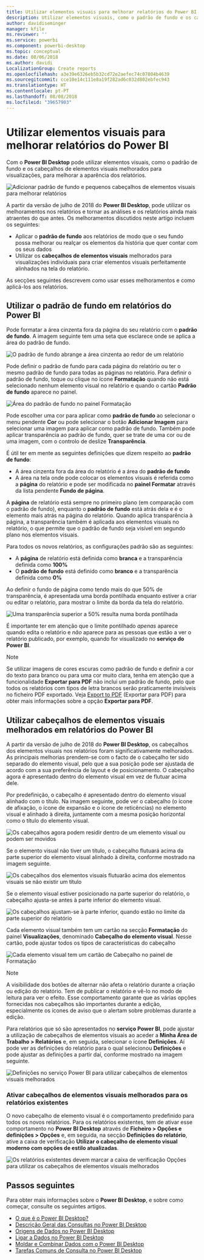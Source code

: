 ```yaml
---
title: Utilizar elementos visuais para melhorar relatórios do Power BI
description: Utilizar elementos visuais, como o padrão de fundo e os cabeçalhos de elementos visuais, para melhorar relatórios
author: davidiseminger
manager: kfile
ms.reviewer: ''
ms.service: powerbi
ms.component: powerbi-desktop
ms.topic: conceptual
ms.date: 08/06/2018
ms.author: davidi
LocalizationGroup: Create reports
ms.openlocfilehash: a3e39e6326eb5b32cd72e2aefec74c07804b4639
ms.sourcegitcommit: cce10e14c111e8a19f282ad6c032d802ebfec943
ms.translationtype: HT
ms.contentlocale: pt-PT
ms.lasthandoff: 08/08/2018
ms.locfileid: "39657903"
---
```

# <a name="use-visual-elements-to-enhance-power-bi-reports"></a>Utilizar elementos visuais para melhorar relatórios do Power BI

Com o **Power BI Desktop** pode utilizar elementos visuais, como o padrão de fundo e os cabeçalhos de elementos visuais melhorados para visualizações, para melhorar a aparência dos relatórios.

![Adicionar padrão de fundo e pequenos cabeçalhos de elementos visuais para melhorar relatórios](media/desktop-visual-elements-for-reports/visual-elements-for-reports_01.png)

A partir da versão de julho de 2018 do **Power BI Desktop**, pode utilizar os melhoramentos nos relatórios e tornar as análises e os relatórios ainda mais atraentes do que antes. Os melhoramentos discutidos neste artigo incluem os seguintes: 

* Aplicar o **padrão de fundo** aos relatórios de modo que o seu fundo possa melhorar ou realçar os elementos da história que quer contar com os seus dados
* Utilizar os **cabeçalhos de elementos visuais** melhorados para visualizações individuais para criar elementos visuais perfeitamente alinhados na tela do relatório. 

As secções seguintes descrevem como usar esses melhoramentos e como aplicá-los aos relatórios.

## <a name="using-wallpaper-in-power-bi-reports"></a>Utilizar o padrão de fundo em relatórios do Power BI

Pode formatar a área cinzenta fora da página do seu relatório com o **padrão de fundo**. A imagem seguinte tem uma seta que esclarece onde se aplica a área do padrão de fundo. 

![O padrão de fundo abrange a área cinzenta ao redor de um relatório](media/desktop-visual-elements-for-reports/visual-elements-for-reports_02.png)

Pode definir o padrão de fundo para cada página do relatório ou ter o mesmo padrão de fundo para todas as páginas no relatório. Para definir o padrão de fundo, toque ou clique no ícone **Formatação** quando não está selecionado nenhum elemento visual no relatório e quando o cartão **Padrão de fundo** aparece no painel.

![Área do padrão de fundo no painel Formatação](media/desktop-visual-elements-for-reports/visual-elements-for-reports_03.png)

Pode escolher uma cor para aplicar como **padrão de fundo** ao selecionar o menu pendente **Cor** ou pode selecionar o botão **Adicionar Imagem** para selecionar uma imagem para aplicar como padrão de fundo. Também pode aplicar transparência ao padrão de fundo, quer se trate de uma cor ou de uma imagem, com o controlo de deslize **Transparência**.

É útil ter em mente as seguintes definições que dizem respeito ao **padrão de fundo**:

* A área cinzenta fora da área do relatório é a área do **padrão de fundo**
* A área na tela onde pode colocar os elementos visuais é referida como a **página** do relatório e pode ser modificada no **painel Formatar** através da lista pendente **Fundo de página**.

A **página** de relatório está sempre no primeiro plano (em comparação com o padrão de fundo), enquanto o **padrão de fundo** está atrás dela e é o elemento mais atrás na página do relatório. Quando aplica transparência à página, a transparência também é aplicada aos elementos visuais no relatório, o que permite que o padrão de fundo seja visível em segundo plano nos elementos visuais.

Para todos os novos relatórios, as configurações padrão são as seguintes:

* A **página** de relatório está definida como **branca** e a transparência definida como **100%**
* O **padrão de fundo** está definido como **branco** e a transparência definida como **0%**

Ao definir o fundo de página como tendo mais do que 50% de transparência, é apresentada uma borda pontilhada enquanto estiver a criar ou editar o relatório, para mostrar o limite da borda da tela do relatório. 

![Uma transparência superior a 50% resulta numa borda pontilhada](media/desktop-visual-elements-for-reports/visual-elements-for-reports_04.png)

É importante ter em atenção que o limite pontilhado *apenas* aparece quando edita o relatório e *não* aparece para as pessoas que estão a ver o relatório publicado, por exemplo, quando for visualizado no **serviço do Power BI**.

> [!NOTE]
> Se utilizar imagens de cores escuras como padrão de fundo e definir a cor do texto para branco ou para uma cor muito clara, tenha em atenção que a funcionalidade **Exportar para PDF** não inclui um padrão de fundo, pelo que todos os relatórios com tipos de letra brancos serão praticamente invisíveis no ficheiro PDF exportado. Veja [Export to PDF](desktop-export-to-pdf.md) (Exportar para PDF) para obter mais informações sobre a opção **Exportar para PDF**.


## <a name="using-improved-visual-headers-in-power-bi-reports"></a>Utilizar cabeçalhos de elementos visuais melhorados em relatórios do Power BI

A partir da versão de julho de 2018 do **Power BI Desktop**, os cabeçalhos dos elementos visuais nos relatórios foram significativamente melhorados. As principais melhorias prendem-se com o facto de o cabeçalho ter sido separado do elemento visual, pelo que a sua posição pode ser ajustada de acordo com a sua preferência de layout e de posicionamento. O cabeçalho agora é apresentado dentro do elemento visual em vez de flutuar acima dele. 

Por predefinição, o cabeçalho é apresentado dentro do elemento visual alinhado com o título. Na imagem seguinte, pode ver o cabeçalho (o ícone de afixação, o ícone de expansão e o ícone de reticências) no elemento visual e alinhado à direita, juntamente com a mesma posição horizontal como o título do elemento visual.

![Os cabeçalhos agora podem residir dentro de um elemento visual ou podem ser movidos](media/desktop-visual-elements-for-reports/visual-elements-for-reports_05.png)

Se o elemento visual não tiver um título, o cabeçalho flutuará acima da parte superior do elemento visual alinhado à direita, conforme mostrado na imagem seguinte. 

![Os cabeçalhos dos elementos visuais flutuarão acima dos elementos visuais se não existir um título](media/desktop-visual-elements-for-reports/visual-elements-for-reports_07.png)

Se o elemento visual estiver posicionado na parte superior do relatório, o cabeçalho ajusta-se antes à parte inferior do elemento visual. 

![Os cabeçalhos ajustam-se à parte inferior, quando estão no limite da parte superior do relatório](media/desktop-visual-elements-for-reports/visual-elements-for-reports_08.png)

Cada elemento visual também tem um cartão na secção **Formatação** do painel **Visualizações**, denominado **Cabeçalho do elemento visual**. Nesse cartão, pode ajustar todos os tipos de características do cabeçalho

![Cada elemento visual tem um cartão de Cabeçalho no painel de Formatação](media/desktop-visual-elements-for-reports/visual-elements-for-reports_09.png)

> [!NOTE]
> A visibilidade dos botões de alternar não afeta o relatório durante a criação ou edição do relatório. Tem de publicar o relatório e vê-lo no modo de leitura para ver o efeito. Esse comportamento garante que as várias opções fornecidas nos cabeçalhos são importantes durante a edição, especialmente os ícones de aviso que o alertam sobre problemas durante a edição.

Para relatórios que só são apresentados no **serviço Power BI**, pode ajustar a utilização de cabeçalhos de elementos visuais ao aceder a **Minha Área de Trabalho > Relatórios** e, em seguida, selecionar o ícone **Definições**. Aí pode ver as definições do relatório para o qual selecionou **Definições** e pode ajustar as definições a partir daí, conforme mostrado na imagem seguinte.

![Definições no serviço Power BI para utilizar cabeçalhos de elementos visuais melhorados](media/desktop-visual-elements-for-reports/visual-elements-for-reports_10.png)

### <a name="enabling-improved-visual-headers-for-existing-reports"></a>Ativar cabeçalhos de elementos visuais melhorados para os relatórios existentes

O novo cabeçalho de elemento visual é o comportamento predefinido para todos os novos relatórios. Para os relatórios existentes, tem de ativar esse comportamento no **Power BI Desktop** através de **Ficheiro > Opções e definições > Opções** e, em seguida, na secção **Definições do relatório**, ative a caixa de verificação **Utilizar o cabeçalho de elemento visual moderno com opções de estilo atualizadas**.

![Os relatórios existentes devem marcar a caixa de verificação Opções para utilizar os cabeçalhos de elementos visuais melhorados](media/desktop-visual-elements-for-reports/visual-elements-for-reports_06.png)


## <a name="next-steps"></a>Passos seguintes
Para obter mais informações sobre o **Power BI Desktop**, e sobre como começar, consulte os seguintes artigos.

* [O que é o Power BI Desktop?](desktop-what-is-desktop.md)
* [Descrição Geral das Consultas no Power BI Desktop](desktop-query-overview.md)
* [Origens de Dados no Power BI Desktop](desktop-data-sources.md)
* [Ligar a Dados no Power BI Desktop](desktop-connect-to-data.md)
* [Moldar e Combinar Dados com o Power BI Desktop](desktop-shape-and-combine-data.md)
* [Tarefas Comuns de Consulta no Power BI Desktop](desktop-common-query-tasks.md)   

